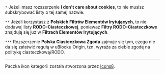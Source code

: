 `*` Jeżeli masz rozszerzenie **I don't care about cookies**, to nie musisz subskrybować listy o tej samej nazwie.

`**` Jeżeli korzystasz z **Polskich Filtrów Elementów Irytujących**, to nie dodawaj listy **RODO-Ciasteczkowej**, ponieważ **Filtry RODO-Ciasteczkowe** znajdują się już w **Filtrach Elementów Irytujących**.

`***` Rozszerzenie **Polska Ciasteczkowa Zgoda** zajmuje się tym, czego nie da się załatwić regułą w uBlocku Origin, tzn. wyraża za ciebie zgodę na politykę ciasteczkową/RODO.

----------------------------------------------------------------------------------------------------------------
Paczka ikon kategorii została stworzona przez [Icons8](https://icons8.com).
